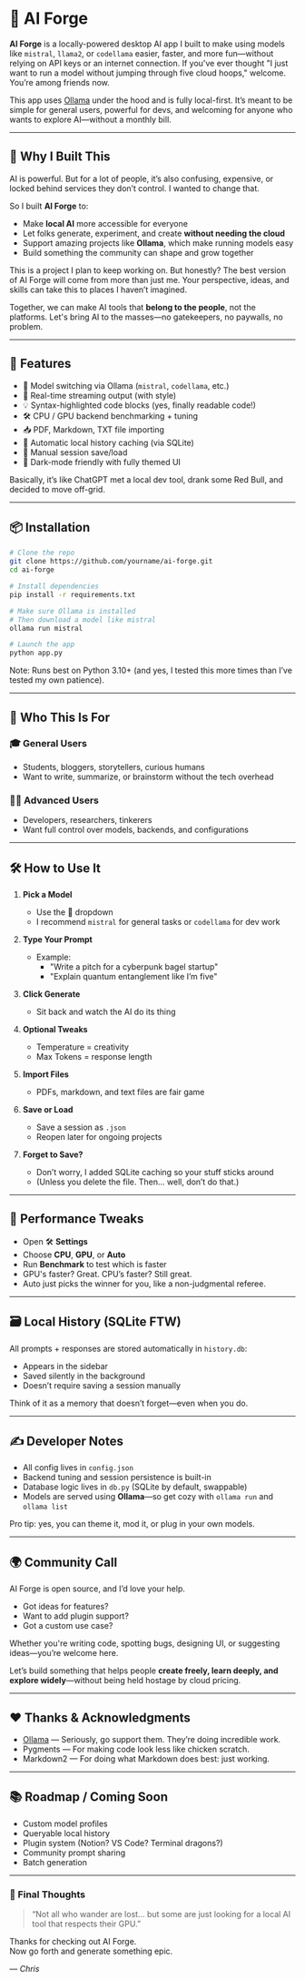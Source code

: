 # 🧠 AI Forge

**AI Forge** is a locally-powered desktop AI app I built to make using models like `mistral`, `llama2`, or `codellama` easier, faster, and more fun—without relying on API keys or an internet connection. If you've ever thought "I just want to run a model without jumping through five cloud hoops," welcome. You’re among friends now.

This app uses [Ollama](https://ollama.com) under the hood and is fully local-first. It’s meant to be simple for general users, powerful for devs, and welcoming for anyone who wants to explore AI—without a monthly bill.

---

## 🚀 Why I Built This

AI is powerful. But for a lot of people, it’s also confusing, expensive, or locked behind services they don’t control. I wanted to change that.

So I built **AI Forge** to:
- Make **local AI** more accessible for everyone
- Let folks generate, experiment, and create **without needing the cloud**
- Support amazing projects like **Ollama**, which make running models easy
- Build something the community can shape and grow together

This is a project I plan to keep working on. But honestly? The best version of AI Forge will come from more than just me. Your perspective, ideas, and skills can take this to places I haven’t imagined.

Together, we can make AI tools that **belong to the people**, not the platforms. Let's bring AI to the masses—no gatekeepers, no paywalls, no problem.

---

## 🧩 Features

- 🧠 Model switching via Ollama (`mistral`, `codellama`, etc.)
- 🔄 Real-time streaming output (with style)
- 💡 Syntax-highlighted code blocks (yes, finally readable code!)
- 🛠️ CPU / GPU backend benchmarking + tuning
- 📥 PDF, Markdown, TXT file importing
- 💾 Automatic local history caching (via SQLite)
- 📜 Manual session save/load
- 🎨 Dark-mode friendly with fully themed UI

Basically, it’s like ChatGPT met a local dev tool, drank some Red Bull, and decided to move off-grid.

---

## 📦 Installation

```bash
# Clone the repo
git clone https://github.com/yourname/ai-forge.git
cd ai-forge

# Install dependencies
pip install -r requirements.txt

# Make sure Ollama is installed
# Then download a model like mistral
ollama run mistral

# Launch the app
python app.py
```

Note: Runs best on Python 3.10+ (and yes, I tested this more times than I’ve tested my own patience).

---

## 👤 Who This Is For

### 🎓 General Users
- Students, bloggers, storytellers, curious humans
- Want to write, summarize, or brainstorm without the tech overhead

### 🧑‍💻 Advanced Users
- Developers, researchers, tinkerers
- Want full control over models, backends, and configurations

---

## 🛠 How to Use It

1. **Pick a Model**
   - Use the 🧠 dropdown
   - I recommend `mistral` for general tasks or `codellama` for dev work

2. **Type Your Prompt**
   - Example:  
     - "Write a pitch for a cyberpunk bagel startup"  
     - "Explain quantum entanglement like I’m five"

3. **Click Generate**
   - Sit back and watch the AI do its thing

4. **Optional Tweaks**
   - Temperature = creativity
   - Max Tokens = response length

5. **Import Files**
   - PDFs, markdown, and text files are fair game

6. **Save or Load**
   - Save a session as `.json`  
   - Reopen later for ongoing projects

7. **Forget to Save?**
   - Don’t worry, I added SQLite caching so your stuff sticks around  
   - (Unless you delete the file. Then… well, don’t do that.)

---

## 🧪 Performance Tweaks

- Open 🛠️ **Settings**
- Choose **CPU**, **GPU**, or **Auto**
- Run **Benchmark** to test which is faster
- GPU's faster? Great. CPU’s faster? Still great.  
- Auto just picks the winner for you, like a non-judgmental referee.

---

## 🗃 Local History (SQLite FTW)

All prompts + responses are stored automatically in `history.db`:

- Appears in the sidebar
- Saved silently in the background
- Doesn’t require saving a session manually

Think of it as a memory that doesn’t forget—even when you do.

---

## ✍️ Developer Notes

- All config lives in `config.json`
- Backend tuning and session persistence is built-in
- Database logic lives in `db.py` (SQLite by default, swappable)
- Models are served using **Ollama**—so get cozy with `ollama run` and `ollama list`

Pro tip: yes, you can theme it, mod it, or plug in your own models.

---

## 🌍 Community Call

AI Forge is open source, and I’d love your help.

- Got ideas for features?
- Want to add plugin support?
- Got a custom use case?

Whether you're writing code, spotting bugs, designing UI, or suggesting ideas—you’re welcome here.

Let’s build something that helps people **create freely, learn deeply, and explore widely**—without being held hostage by cloud pricing.

---

## ❤️ Thanks & Acknowledgments

- [Ollama](https://ollama.com) — Seriously, go support them. They’re doing incredible work.
- Pygments — For making code look less like chicken scratch.
- Markdown2 — For doing what Markdown does best: just working.

---

## 📚 Roadmap / Coming Soon

- Custom model profiles
- Queryable local history
- Plugin system (Notion? VS Code? Terminal dragons?)
- Community prompt sharing
- Batch generation

---

### 🧙 Final Thoughts

> “Not all who wander are lost... but some are just looking for a local AI tool that respects their GPU.”

Thanks for checking out AI Forge.  
Now go forth and generate something epic.

— _Chris_
